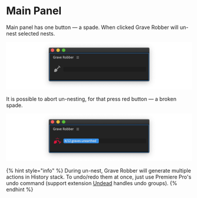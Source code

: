 # Main Panel

Main panel has one button — a spade. When clicked Grave Robber will un-nest selected nests.

![](../../.gitbook/assets/GraveRobber_mainPanel_1.png)

It is possible to abort un-nesting, for that press red button — a broken spade.

![](../../.gitbook/assets/GraveRobber_mainPanel_2.png)

{% hint style="info" %}
During un-nest, Grave Robber will generate multiple actions in History stack. To undo/redo them at once, just use Premiere Pro's undo command (support extension [Undead](../../support-tools/undead.md) handles undo groups).
{% endhint %}
